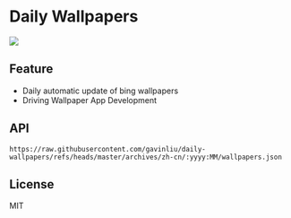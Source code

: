 # Daily Wallpapers
  
![](https://www.bing.com/th?id=OHR.LeopardMother_ZH-CN6134353524_UHD.jpg)

## Feature

- Daily automatic update of bing wallpapers
- Driving Wallpaper App Development

## API

```
https://raw.githubusercontent.com/gavinliu/daily-wallpapers/refs/heads/master/archives/zh-cn/:yyyy:MM/wallpapers.json
```

## License

MIT
  